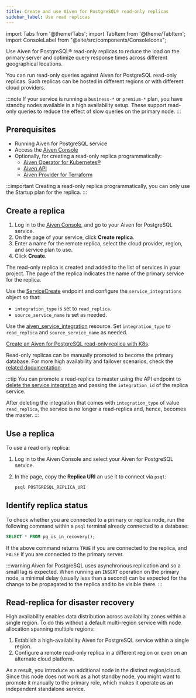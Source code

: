 ```yaml
---
title: Create and use Aiven for PostgreSQL® read-only replicas
sidebar_label: Use read replicas
---
```


import Tabs from '@theme/Tabs';
import TabItem from '@theme/TabItem';
import ConsoleLabel from "@site/src/components/ConsoleIcons";

Use Aiven for PostgreSQL® read-only replicas to reduce the load on the primary server and optimize query response times across different geographical locations.

You can run read-only queries against Aiven for PostgreSQL read-only replicas. Such
replicas can be hosted in different regions or with different cloud providers.

:::note
If your service is running a `business-*` or `premium-*` plan, you have
standby nodes available in a high availability setup. These support
read-only queries to reduce the effect of slow queries on the primary
node.
:::

## Prerequisites

- Running Aiven for PostgreSQL service
- Access the [Aiven Console](https://console.aiven.io/)
- Optionally, for creating a read-only replica programmatically:
  - [Aiven Operator for Kubernetes®](https://aiven.io/docs/tools/kubernetes)
  - [Aiven API](https://api.aiven.io/doc/)
  - [Aiven Provider for Terraform](https://registry.terraform.io/providers/aiven/aiven/latest/docs)

:::important
Creating a read-only replica programmatically, you can only use the Startup plan for the
replica.
:::

## Create a replica

<Tabs groupId="group1">
<TabItem value="gui" label="Console" default>

1.  Log in to the [Aiven Console](https://console.aiven.io/), and go to your Aiven for
    PostgreSQL service.
1.  On the <ConsoleLabel name="overview"/> page of your service, click **Create replica**.
1.  Enter a name for the remote replica, select the cloud provider, region, and service
    plan to use.
1.  Click **Create**.

The read-only replica is created and added to the list of services in
your project. The <ConsoleLabel name="overview"/> page of the replica indicates the name
of the primary service for the replica.

</TabItem>
<TabItem value="api" label="API">

Use the [ServiceCreate](https://api.aiven.io/doc/#tag/Service/operation/ServiceCreate)
endpoint and configure the `service_integrations` object so that:

- `integration_type` is set to `read_replica`.
- `source_service_name` is set as needed.

</TabItem>
<TabItem value="tf" label="Terraform">

Use the
[aiven_service_integration](https://registry.terraform.io/providers/aiven/aiven/latest/docs/resources/service_integration)
resource. Set `integration_type` to `read_replica` and `source_service_name` as needed.

</TabItem>
<TabItem value="k8s" label="Kubernetes">

[Create an Aiven for PostgreSQL read-only replica with K8s](https://aiven.github.io/aiven-operator/examples/postgresql.html#create-a-postgresql-read-only-replica).

</TabItem>
</Tabs>

Read-only replicas can be manually promoted to become the primary database. For more high
availability and failover scenarios, check the
[related documentation](/docs/products/postgresql/concepts/high-availability).

:::tip
You can promote a read-replica to master using the API endpoint to
[delete the service integration](https://api.aiven.io/doc/#operation/ServiceIntegrationDelete)
and passing the `integration_id` of the replica service.

After deleting the integration that comes with `integration_type` of value
`read_replica`, the service is no longer a read-replica and, hence, becomes the master.
:::

## Use a replica

To use a read only replica:

1.  Log in to the Aiven Console and select your Aiven for PostgreSQL service.

1.  In the <ConsoleLabel name="overview"/> page, copy the **Replica URI** an use it to
    connect via `psql`:

    ```sql
    psql POSTGRESQL_REPLICA_URI
    ```

## Identify replica status

To check whether you are connected to a primary or replica node, run the
following command within a `psql` terminal already connected to a
database:

```sql
SELECT * FROM pg_is_in_recovery();
```

If the above command returns `TRUE` if you are connected to the replica,
and `FALSE` if you are connected to the primary server.

:::warning
Aiven for PostgreSQL uses asynchronous replication and so a small lag is
expected. When running an `INSERT` operation on the primary node, a
minimal delay (usually less than a second) can be expected for the
change to be propagated to the replica and to be visible there.
:::

## Read-replica for disaster recovery

High availability enables data distribution across availability zones
within a single region. To do this without a default
multi-region service with node allocation spanning multiple regions:

1.  Establish a high-availability Aiven for PostgreSQL service within a
    single region.
1.  Configure a remote read-only replica in a different region or even
    on an alternate cloud platform.

As a result, you introduce an additional node in the distinct
region/cloud. Since this node does not work as a hot standby node, you
might want to promote it manually to the primary role, which makes it
operate as an independent standalone service.
